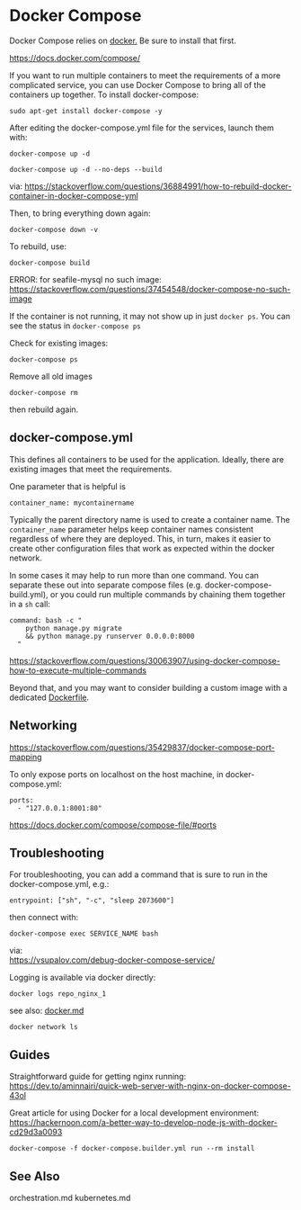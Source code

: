 # Docker Compose

Docker Compose relies on [docker.](docker.md) Be sure to install that first.

https://docs.docker.com/compose/

If you want to run multiple containers to meet the requirements of a more complicated service, you can use Docker Compose to bring all of the containers up together. To install docker-compose:

    sudo apt-get install docker-compose -y
    
After editing the docker-compose.yml file for the services, launch them with:

    docker-compose up -d
    
    docker-compose up -d --no-deps --build

via: 
https://stackoverflow.com/questions/36884991/how-to-rebuild-docker-container-in-docker-compose-yml

Then, to bring everything down again:

    docker-compose down -v

To rebuild, use:

    docker-compose build

ERROR: for seafile-mysql no such image:
https://stackoverflow.com/questions/37454548/docker-compose-no-such-image

If the container is not running, it may not show up in just `docker ps`. You can see the status in `docker-compose ps`

Check for existing images: 

    docker-compose ps
    

Remove all old images

    docker-compose rm
    
then rebuild again.

## docker-compose.yml

This defines all containers to be used for the application. Ideally, there are existing images that meet the requirements. 

One parameter that is helpful is

    container_name: mycontainername
    
Typically the parent directory name is used to create a container name. The `container_name` parameter helps keep container names consistent regardless of where they are deployed. This, in turn, makes it easier to create other configuration files that work as expected within the docker network. 

In some cases it may help to run more than one command. You can separate these out into separate compose files (e.g. docker-compose-build.yml), or you could run multiple commands by chaining them together in a `sh` call:

```
command: bash -c "
    python manage.py migrate
    && python manage.py runserver 0.0.0.0:8000
  "
```

https://stackoverflow.com/questions/30063907/using-docker-compose-how-to-execute-multiple-commands

Beyond that, and you may want to consider building a custom image with a dedicated [Dockerfile](docker.md). 

## Networking

https://stackoverflow.com/questions/35429837/docker-compose-port-mapping

To only expose ports on localhost on the host machine, in docker-compose.yml:

    ports:
      - "127.0.0.1:8001:80"

https://docs.docker.com/compose/compose-file/#ports


## Troubleshooting 

For troubleshooting, you can add a command that is sure to run in the docker-compose.yml, e.g.:

    entrypoint: ["sh", "-c", "sleep 2073600"]

then connect with:

    docker-compose exec SERVICE_NAME bash

via:  
https://vsupalov.com/debug-docker-compose-service/

Logging is available via docker directly:

    docker logs repo_nginx_1
    
see also: [docker.md](docker.md)

    docker network ls



## Guides

Straightforward guide for getting nginx running:  
https://dev.to/aminnairi/quick-web-server-with-nginx-on-docker-compose-43ol

Great article for using Docker for a local development environment:  
https://hackernoon.com/a-better-way-to-develop-node-js-with-docker-cd29d3a0093

    docker-compose -f docker-compose.builder.yml run --rm install

## See Also

orchestration.md
kubernetes.md
 
